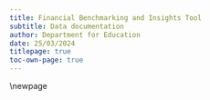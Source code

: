 ```yaml
---
title: Financial Benchmarking and Insights Tool
subtitle: Data documentation
author: Department for Education
date: 25/03/2024
titlepage: true
toc-own-page: true
---
```


<!-- Leave the rest of this page blank -->
\newpage